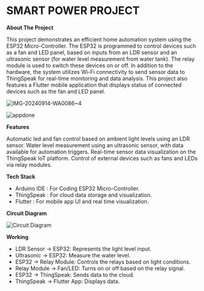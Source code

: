 # SMART POWER PROJECT
**About The Project**

This project demonstrates an efficient home automation system using the ESP32 Micro-Controller. The ESP32 is programmed to control devices such as a fan and LED panel, based on inputs from an LDR sensor and an ultrasonic sensor (for water level measurement from water tank). The relay module is used to switch these devices on or off. In addition to the hardware, the system utilizes Wi-Fi connectivity to send sensor data to ThingSpeak for real-time monitoring and data analysis. This project also features a Flutter mobile application that displays status of connected devices such as the fan and LED panel.

![IMG-20240914-WA0086~4](https://github.com/user-attachments/assets/8a5ae99b-190b-4098-b106-17600e7bcd23)

![appdone](https://github.com/user-attachments/assets/3d63cf41-e5a6-42d3-971f-cac5a0637222)

**Features**

Automatic led and fan control based on ambient light levels using an LDR sensor.
Water level measurement using an ultrasonic sensor, with data available for automation triggers.
Real-time sensor data visualization on the ThingSpeak IoT platform.
Control of external devices such as fans and LEDs via relay modules.

**Tech Stack**

* Arduino IDE : For Coding ESP32 Micro-Controller.
* ThingSpeak : For cloud data storage and visualization.
* Flutter : For mobile app UI and real time visualization.

**Circuit Diagram**

![Circuit Diagram](https://github.com/user-attachments/assets/c3382b42-26e0-45c2-9836-cf9a9cdbbd9f)

**Working**

* LDR Sensor → ESP32: Represents the light level input.
* Ultrasonic → ESP32: Measure the water level.
* ESP32 → Relay Module: Controls the relays based on light conditions.
* Relay Module → Fan/LED: Turns on or off based on the relay signal.
* ESP32 → ThingSpeak: Sends data to the cloud.
* ThingSpeak → Flutter App: Displays data.











